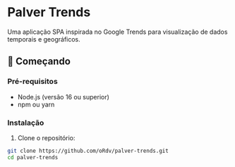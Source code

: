 # Palver Trends

Uma aplicação SPA inspirada no Google Trends para visualização de dados temporais e geográficos.

## 🚀 Começando

### Pré-requisitos

- Node.js (versão 16 ou superior)
- npm ou yarn

### Instalação

1. Clone o repositório:
```bash
git clone https://github.com/oRdv/palver-trends.git
cd palver-trends
